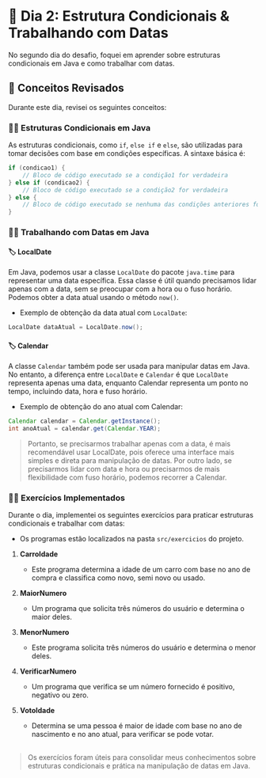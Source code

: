 # 📝 Dia 2: Estrutura Condicionais & Trabalhando com Datas

No segundo dia do desafio, foquei em aprender sobre estruturas condicionais em Java e como trabalhar com datas.

## 🧠 Conceitos Revisados

Durante este dia, revisei os seguintes conceitos:

### ✍🏻 Estruturas Condicionais em Java

As estruturas condicionais, como `if`, `else if` e `else`, são utilizadas para tomar decisões com base em condições específicas. A sintaxe básica é:

```java
if (condicao1) {
    // Bloco de código executado se a condição1 for verdadeira
} else if (condicao2) {
    // Bloco de código executado se a condição2 for verdadeira
} else {
    // Bloco de código executado se nenhuma das condições anteriores for verdadeira
}
```
### ✍🏻 Trabalhando com Datas em Java
#### 🏷️ LocalDate
Em Java, podemos usar a classe `LocalDate` do pacote `java.time` para representar uma data específica. 
Essa classe é útil quando precisamos lidar apenas com a data, sem se preocupar com a hora ou o fuso horário. 
Podemos obter a data atual usando o método `now()`.

- Exemplo de obtenção da data atual com `LocalDate`:
```java
LocalDate dataAtual = LocalDate.now();
```

#### 🏷️ Calendar
A classe `Calendar` também pode ser usada para manipular datas em Java. No entanto, a diferença entre `LocalDate` e `Calendar` é que `LocalDate` representa 
apenas uma data, enquanto Calendar representa um ponto no tempo, incluindo data, hora e fuso horário.

- Exemplo de obtenção do ano atual com Calendar:
```java
Calendar calendar = Calendar.getInstance();
int anoAtual = calendar.get(Calendar.YEAR);
```

> Portanto, se precisarmos trabalhar apenas com a data, é mais recomendável usar LocalDate, pois oferece uma interface mais simples e direta para manipulação de datas. 
Por outro lado, se precisarmos lidar com data e hora ou precisarmos de mais flexibilidade com fuso horário, podemos recorrer a Calendar.

### ✍🏻 Exercícios Implementados

Durante o dia, implementei os seguintes exercícios para praticar estruturas condicionais e trabalhar com datas:
- Os programas estão localizados na pasta `src/exercicios` do projeto.

1. **CarroIdade**
   - Este programa determina a idade de um carro com base no ano de compra e classifica como novo, semi novo ou usado.

2. **MaiorNumero**
   - Um programa que solicita três números do usuário e determina o maior deles.

3. **MenorNumero**
   - Este programa solicita três números do usuário e determina o menor deles.

4. **VerificarNumero**
   - Um programa que verifica se um número fornecido é positivo, negativo ou zero.

5. **VotoIdade**
   - Determina se uma pessoa é maior de idade com base no ano de nascimento e no ano atual, para verificar se pode votar.
     
##

> Os exercícios foram úteis para consolidar meus conhecimentos sobre estruturas condicionais e prática na manipulação de datas em Java.
